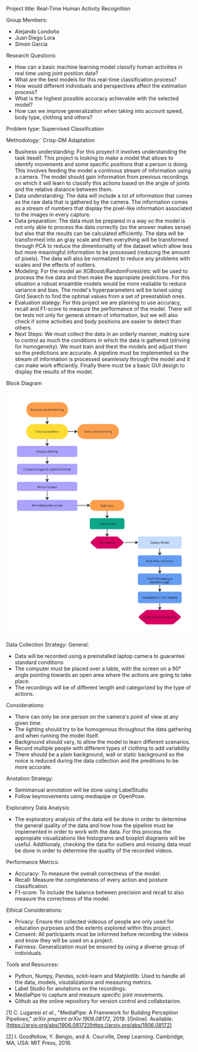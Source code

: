 Project title: Real-Time Human Activity Recognition

Group Members:
- Alejando Londoño
- Juan Diego Lora
- Simón García

Research Questions:
- How can a basic machine learning model classify human activities in real time using joint position data?
- What are the best models for this real-time classification process?
- How would different individuals and perspectives affect the estimation process?
- What is the highest possible accuracy achievable with the selected model?
- How can we improve generalization when taking into account speed, body type, clothing and others?

Problem type: Supervised Classification

Methodology:¨Crisp-DM Adaptation
- Business understanding: For this proyect it involves understanding the task iteself. This project is looking to make a model that allows to identify movements and some specific positions that a person is doing. This involves feeding the model a continous stream of information using a camera. The model should gain information from previous recordings on which it will learn to classify this actions based on the angle of joints and the relative distance between them.
- Data understanding: The data will include a lot of information that comes as the raw data that is gathered by the camera. The information comes as a stream of numbers that display the pixel-like information associated to the images in every capture. 
- Data preparation: The data must be prepared in a way so the model is not only able to process the data correctly (so the answer makes sense) but also that the results can be calculated efficiently. The data will be transformed into an gray scale and then everything will be transformed through PCA to reduce the dimentionality of the dataset which allow less but more meaningful information to be processed (reducing the amount of pixels). The data will also be normalized to reduce any problems with scales and the effects of outliers.
- Modeling: For the model an XGBoost/RandomForest/etc will be used to process the live data and then make the appropiate predictions. For this situation a robust ensamble models would be more realiable to reduce variance and bias. The model's hyperparameters will be tuned using Grid Search to find the optimal values from a set of preestablish ones. 
- Evaluation stategy: For this project we are planning to use accuracy, recall and F1-score to measure the performance of the model. There will be tests not only for general stream of information, but we will also check if some activities and body positions are easier to detect than others.
- Next Steps: We must collect the data in an orderly manner, making sure to control as much the conditions in which the data is gathered (striving for homogeneity). We must train and thest the models and adjust them so the predictions are accurate. A pipeline must be implemented so the stream of information is processed seamlessly through the model and it can make work efficiently. Finally there must be a basic GUI design to display the results of the model.

Block Diagram

![Block Diagram](images/Classification%20Model.jpg)

Data Collection Strategy:
General:
- Data will be recorded using a preinstalled laptop camera to guarantee standard conditions
- The computer must be placed over a table, with the screen on a 90° angle pointing towards an open area where the actions are going to take place.
- The recordings will be of different length and categorized by the type of actions.

Considerations:
- There can only be one person on the camera's point of view at any given time.
- The lighting should try to be homogenous throughout the data gathering and when running the model itself.
- Background should vary, to allow the model to learn different scenarios.
- Record multiple people with different types of clothing to add variability
- There should be a plain background, wall or static background so the noice is reduced during the data collection and the preditions to be more accurate.

Anotation Strategy:
- Semimanual annotation will be done using LabelStudio
- Follow keymovements using mediapipe or OpenPose.

Exploratory Data Analysis:
- The exploratory analysis of the data will be done in order to determine the general quality of the data and how how the pipeline must be implemented in order to work with the data. For this process the appropiate visualizations like histograms and boxplot diagrams will be useful. Additionaly, checking the data for outliers and missing data must be done in order to determine the quality of the recorded videos.

Performance Metrics:
- Accuracy: To measure the overall correctness of the model.
- Recall: Measure the completeness of every action and posture classification.
- F1-score: To include the balance between precision and recall to also measure the correctness of the model.

Ethical Considerations:
- Privacy: Ensure the collected videous of people are only used for education purposes and the extents explored within this project.
- Consent: All participants must be informed before recording the videos and know they will be used on a project.
- Fairness: Generalization must be ensured by using a diverse group of individuals.

Tools and Resources:
- Python, Numpy, Pandas, sckit-learn and Matplotlib: Used to handle all the data, models, visutalizations and measuring metrics.
- Label Studio for anotations on the recordings.
- MediaPipe to capture and measure specific joint movements.
- Github as the online repository for version control and collabotarion.

[1] C. Lugaresi *et al.*, "MediaPipe: A Framework for Building Perception Pipelines," *arXiv preprint arXiv:1906.08172*, 2019. [Online]. Available: [https://arxiv.org/abs/1906.08172](https://arxiv.org/abs/1906.08172)

[2] I. Goodfellow, Y. Bengio, and A. Courville, Deep Learning. Cambridge, MA, USA: MIT Press, 2016.

